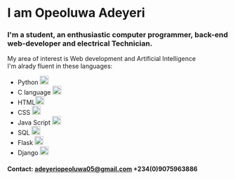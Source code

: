 # I am Opeoluwa Adeyeri
### I'm a student, an enthusiastic computer programmer, back-end web-developer and electrical Technician. <br>
My area of interest is Web development and Artificial Intelligence<br>
I'm alrady fluent in these languages:
* Python <img src="https://user-images.githubusercontent.com/76790341/187140476-61664fc5-1562-48a3-a5a5-f2f6d8ac917f.png" width="20">
* C language <img src="https://user-images.githubusercontent.com/76790341/187141646-76dd8b84-1e63-4b5e-b61d-30040f2573cb.png" width="20">
* HTML<img src="https://user-images.githubusercontent.com/76790341/187141391-bfad1a42-3cc2-4edd-903b-6d362ee63fc2.png" width="20">
* CSS <img src="https://user-images.githubusercontent.com/76790341/187142293-2280c369-2a56-4dcd-8547-df421d9421fe.png" width="20">
* Java Script <img src="https://user-images.githubusercontent.com/76790341/187142409-fa9b3fc9-8e08-4870-b4d9-a630a3505339.png" width="20">
* SQL <img src="https://user-images.githubusercontent.com/76790341/187142691-cf4ccbbc-e49b-410f-880a-026e60e91c5f.jpg" width="20">
* Flask <img src="https://user-images.githubusercontent.com/76790341/187142840-1acfcea2-a215-4f56-b11e-216fc8aa885b.png" width="20">
* Django <img src="https://user-images.githubusercontent.com/76790341/187143187-c352b47e-8e56-496c-9a8a-fc3b665c20fc.png" width="20">

#### Contact: adeyeriopeoluwa05@gmail.com +234(0)9075963886
